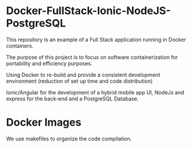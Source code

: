 # Docker-FullStack-Ionic-NodeJS-PostgreSQL

This repository is an example of a Full Stack application running in Docker containers.

The purpose of this project is to focus on software containerization for portability and efficiency purposes.

Using Docker to re-build and provide a consistent development environment (reduction of set up time and code distribution)

Ionic/Angular for the development of a hybrid mobile app UI, NodeJs and express for the back-end and a PostgreSQL Database.

# Docker Images

We use makefiles to organize the code compilation.
